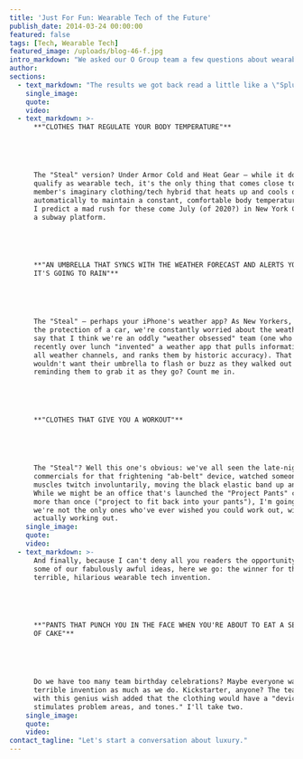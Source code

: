 ```yaml
---
title: 'Just For Fun: Wearable Tech of the Future'
publish_date: 2014-03-24 00:00:00
featured: false
tags: [Tech, Wearable Tech]
featured_image: /uploads/blog-46-f.jpg
intro_markdown: "We asked our O Group team a few questions about wearable tech of the future last week. We didn't quite know what they would come up with, or what we would do with the results, but we did know that a creative team like this would have some awesome (and sometimes awesomely bad) ideas.​"
author:
sections:
  - text_markdown: "The results we got back read a little like a \"Splurge vs. Steal\" section of a fashion magazine. \"Steal\" being the reality of what currently exists in wearable technology, and \"Splurge\" being our team's fantasy inventions. Curious about what they came up with?​"
    single_image:
    quote:
    video:
  - text_markdown: >-
      **"CLOTHES THAT REGULATE YOUR BODY TEMPERATURE"**





      The "Steal" version? Under Armor Cold and Heat Gear – while it doesn't
      qualify as wearable tech, it's the only thing that comes close to one team
      member's imaginary clothing/tech hybrid that heats up and cools down
      automatically to maintain a constant, comfortable body temperature.
      I predict a mad rush for these come July (of 2020?) in New York City on
      a subway platform.





      **"AN UMBRELLA THAT SYNCS WITH THE WEATHER FORECAST AND ALERTS YOU WHEN
      IT'S GOING TO RAIN"**





      The "Steal" – perhaps your iPhone's weather app? As New Yorkers, without
      the protection of a car, we're constantly worried about the weather. I will
      say that I think we're an oddly "weather obsessed" team (one who just
      recently over lunch "invented" a weather app that pulls information from
      all weather channels, and ranks them by historic accuracy). That said, who
      wouldn't want their umbrella to flash or buzz as they walked out the door,
      reminding them to grab it as they go? Count me in.





      **"CLOTHES THAT GIVE YOU A WORKOUT"**





      The "Steal"? Well this one's obvious: we've all seen the late-night
      commercials for that frightening "ab-belt" device, watched someone's
      muscles twitch involuntarily, moving the black elastic band up and down.
      While we might be an office that's launched the "Project Pants" campaign
      more than once ("project to fit back into your pants"), I'm going to guess
      we're not the only ones who've ever wished you could work out, without
      actually working out.​
    single_image:
    quote:
    video:
  - text_markdown: >-
      And finally, because I can't deny all you readers the opportunity to hear
      some of our fabulously awful ideas, here we go: the winner for the most
      terrible, hilarious wearable tech invention.





      **"PANTS THAT PUNCH YOU IN THE FACE WHEN YOU'RE ABOUT TO EAT A SECOND PIECE
      OF CAKE"**





      Do we have too many team birthday celebrations? Maybe everyone wants this
      terrible invention as much as we do. Kickstarter, anyone? The team member
      with this genius wish added that the clothing would have a "device that
      stimulates problem areas, and tones." I'll take two.​
    single_image:
    quote:
    video:
contact_tagline: "Let's start a conversation about luxury."
---
```



